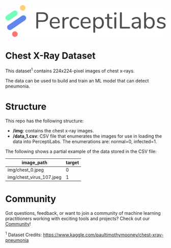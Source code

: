 <p align="center">
  <a href="https://www.perceptilabs.com">
  <img src="./pl_logo.png">
  </a>
</p>

# Chest X-Ray Dataset
This dataset<sup>1</sup> contains 224x224-pixel images of chest x-rays.

The data can be used to build and train an ML model that can detect pneumonia. 

# Structure
This repo has the following structure:
* **/img**: contains the chest x-ray images.
* **/data_1.csv**: CSV file that enumerates the images for use in loading the data into PerceptiLabs. The enumerations are: normal=0, infected=1.

The following shows a partial example of the data stored in the CSV file:

| image_path | target |
| ---------- | ------ |
| img/chest_0.jpeg | 0 |
| img/chest_virus_107.jpeg | 1 |


# Community

Got questions, feedback, or want to join a community of machine learning practitioners working with exciting tools and projects? Check out our [Community](https://forum.perceptilabs.com/)!

<sup>1</sup> Dataset Credits: https://www.kaggle.com/paultimothymooney/chest-xray-pneumonia
